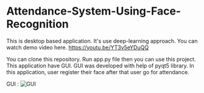 # Attendance-System-Using-Face-Recognition
This is desktop based application. It's use deep-learning approach.
You can watch demo video here.
https://youtu.be/YT3v5eYDuQQ

You can clone this repository.
Run app.py file then you can use this project.
This application have GUI. GUI was developed with help of pyqt5 library.
In this application, user register their face after that user go for attendance.

GUI :
![GUI](https://user-images.githubusercontent.com/43945901/66313783-93453880-e930-11e9-85d8-03828b445ae8.png)


